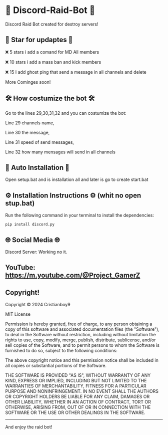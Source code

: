 # 🤖 Discord-Raid-Bot 🤖
Discord Raid Bot created for destroy servers!

## 🌟 Star for updaptes 🌟

❌ 5 stars i add a comand for MD All members

❌ 10 stars i add a mass ban and kick members

❌ 15 I add ghost ping that send a message in all channels and delete

More Cominges soon! 

## 🛠 How costumize the bot 🛠
Go to the lines 29,30,31,32 and you can costumize the bot:

Line 29 channels name,

Line 30 the message,

Line 31 speed of send messages,

Line 32 how many mensages will send in all channels

## 🔮 Auto Installation 🔮
Open setup.bat and is installation all and later is go to create start.bat

## ⚙️ Installation Instructions ⚙️ (whit no open stup.bat) 
Run the following command in your terminal to install the dependencies:
```
pip install discord.py
```

## 🌐 Social Media 🌐

Discord Server: Working no it.

YouTube: https://m.youtube.com/@Project_GamerZ
-----------------------------------------------------------------------------------
## Copyright!
Copyright © 2024 Cristianboy9

MIT License

Permission is hereby granted, free of charge, to any person obtaining a copy
of this software and associated documentation files (the "Software"), to deal
in the Software without restriction, including without limitation the rights
to use, copy, modify, merge, publish, distribute, sublicense, and/or sell
copies of the Software, and to permit persons to whom the Software is
furnished to do so, subject to the following conditions:

The above copyright notice and this permission notice shall be included in all
copies or substantial portions of the Software.

THE SOFTWARE IS PROVIDED "AS IS", WITHOUT WARRANTY OF ANY KIND, EXPRESS OR
IMPLIED, INCLUDING BUT NOT LIMITED TO THE WARRANTIES OF MERCHANTABILITY,
FITNESS FOR A PARTICULAR PURPOSE AND NONINFRINGEMENT. IN NO EVENT SHALL THE
AUTHORS OR COPYRIGHT HOLDERS BE LIABLE FOR ANY CLAIM, DAMAGES OR OTHER
LIABILITY, WHETHER IN AN ACTION OF CONTRACT, TORT OR OTHERWISE, ARISING FROM,
OUT OF OR IN CONNECTION WITH THE SOFTWARE OR THE USE OR OTHER DEALINGS IN THE
SOFTWARE.

-----------------------------------------------------------------------------------
And enjoy the raid bot! 
